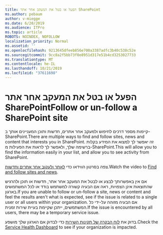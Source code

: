 ```yaml
---
title: הפעל או בטל את המעקב אחר אתר SharePoint
ms.author: pebaum
author: v-miegge
ms.date: 6/20/2019
ms.audience: ITPro
ms.topic: article
ROBOTS: NOINDEX, NOFOLLOW
localization_priority: Normal
ms.assetid: ''
ms.openlocfilehash: 9213645dfeeb856e700a3387adfc3b40c538c52e
ms.sourcegitcommit: 9cc8a2f5bb73f0e8951d317e51b4cd3253027733
ms.translationtype: MT
ms.contentlocale: he-IL
ms.lasthandoff: 10/21/2019
ms.locfileid: "37611698"
---
```

# <a name="follow-or-un-follow-a-sharepoint-site"></a><span data-ttu-id="c142e-102">הפעל או בטל את המעקב אחר אתר SharePoint</span><span class="sxs-lookup"><span data-stu-id="c142e-102">Follow or un-follow a SharePoint site</span></span>

<span data-ttu-id="c142e-103">קיימות מספר דרכים לחיפוש ולמעקב אחר אתרים, חדשות ותוכן המעניינים אותך ב-SharePoint.</span><span class="sxs-lookup"><span data-stu-id="c142e-103">There are multiple ways to find and follow sites, news and content that interests you in SharePoint.</span></span> <span data-ttu-id="c142e-104">זה יאפשר לך למצוא את המידע בקלות ברשימה שלך, ולאפשר לך לראות את הפעילות מ-SharePoint.</span><span class="sxs-lookup"><span data-stu-id="c142e-104">This will allow you to find the information easily in your list, and allow you to see activity from SharePoint.</span></span>

<span data-ttu-id="c142e-105">צפה בסרטון הווידאו כדי [לאתר ולעקוב אחר אתרים וחדשות](https://support.office.com/article/Video-Find-and-follow-sites-news-and-content-4411e38f-9bc5-4ecc-bd33-3dbe939ac84c).</span><span class="sxs-lookup"><span data-stu-id="c142e-105">Watch the video to [Find and follow sites and news](https://support.office.com/article/Video-Find-and-follow-sites-news-and-content-4411e38f-9bc5-4ecc-bd33-3dbe939ac84c).</span></span>

<span data-ttu-id="c142e-106">אם אין באפשרותך לבצע או לבטל את המעקב אחר אתר, חדשות או תוכן ולהרגיש שהתוצאות אינן הצפויות, ראה אם הבעיה קשורה למשתמש בודד או לכל המשתמשים בארגון.</span><span class="sxs-lookup"><span data-stu-id="c142e-106">If you are unable to follow or un-follow a site, news or content and feel the results aren't what is expected, see if the issue is related to a single user or all users within your organization.</span></span> <span data-ttu-id="c142e-107">אם הבעיה מזוהה על-ידי כל המשתמשים, ייתכן שקיימת בעיית שירות זמנית.</span><span class="sxs-lookup"><span data-stu-id="c142e-107">If the issue is encountered by all users, there may be a temporary service issue.</span></span>

<span data-ttu-id="c142e-108">בדוק את [לוח הבקרה של תקינות השירות](https://admin.microsoft.com/AdminPortal/Home#/servicehealth) כדי לבדוק אם הארגון שלך מושפע.</span><span class="sxs-lookup"><span data-stu-id="c142e-108">Check the [Service Health Dashboard](https://admin.microsoft.com/AdminPortal/Home#/servicehealth) to see if your organization is impacted.</span></span>
